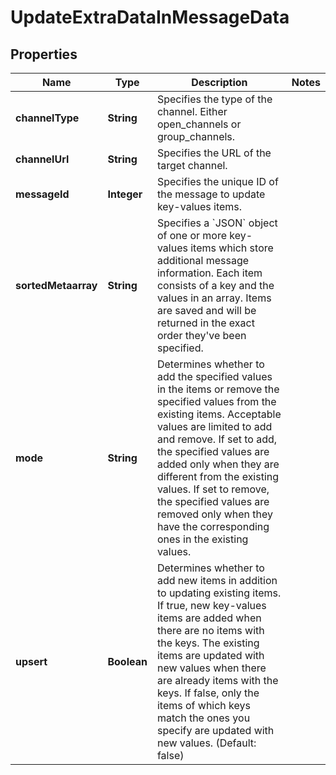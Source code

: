 

# UpdateExtraDataInMessageData


## Properties

Name | Type | Description | Notes
------------ | ------------- | ------------- | -------------
**channelType** | **String** | Specifies the type of the channel. Either open_channels or group_channels. | 
**channelUrl** | **String** | Specifies the URL of the target channel. | 
**messageId** | **Integer** | Specifies the unique ID of the message to update key-values items. | 
**sortedMetaarray** | **String** | Specifies a &#x60;JSON&#x60; object of one or more key-values items which store additional message information. Each item consists of a key and the values in an array. Items are saved and will be returned in the exact order they&#39;ve been specified. | 
**mode** | **String** | Determines whether to add the specified values in the items or remove the specified values from the existing items. Acceptable values are limited to add and remove. If set to add, the specified values are added only when they are different from the existing values. If set to remove, the specified values are removed only when they have the corresponding ones in the existing values. | 
**upsert** | **Boolean** | Determines whether to add new items in addition to updating existing items. If true, new key-values items are added when there are no items with the keys. The existing items are updated with new values when there are already items with the keys. If false, only the items of which keys match the ones you specify are updated with new values. (Default: false) | 



